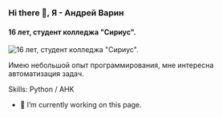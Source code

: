 ### Hi there 👋, Я - Андрей Варин
#### 16 лет, студент колледжа "Сириус".
![16 лет, студент колледжа "Сириус".](https://upload.wikimedia.org/wikipedia/commons/f/f7/%D0%90-147_%D0%94%D0%B6%D1%83%D0%B1%D0%B3%D0%B0_%E2%80%94_%D0%A1%D0%BE%D1%87%D0%B8%2C_%D0%BA%D0%BC_195%2C_%D0%A5%D0%BE%D1%81%D1%82%D0%B8%D0%BD%D1%81%D0%BA%D0%B0%D1%8F_%D1%8D%D1%81%D1%82%D0%B0%D0%BA%D0%B0%D0%B4%D0%B0.jpg)

Имею небольшой опыт программирования, мне интересна автоматизация задач.

Skills: Python / AHK

- 🔭 I’m currently working on this page. 













